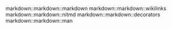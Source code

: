 markdown::markdown::markdown
markdown::markdown::wikilinks
markdown::markdown::nitmd
markdown::markdown::decorators
markdown::markdown::man